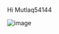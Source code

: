 Hi Mutlaq54144

![image](https://github.com/mo9a7i/experiemental_repo/assets/1753262/ba5b16b0-03e0-419f-ba2e-512250c99be9)
